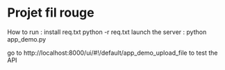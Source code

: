 # Projet fil rouge 


How to run : 
install req.txt 
python -r req.txt
launch the server : 
python app_demo.py

go to http://localhost:8000/ui/#!/default/app_demo_upload_file to test the API

